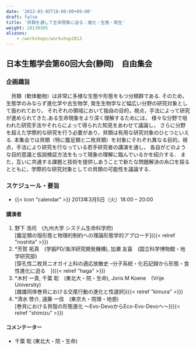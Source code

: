 ```yaml
---
date: '2013-03-05T18:00:00+09:00'
draft: false
title: '貝類を通して生命現象に迫る：進化・生態・発生'
weight: 20130305
aliases:
    - /workshops/workshop2013
---
```


## 日本生態学会第60回大会(静岡)　自由集会

### 企画趣旨
　貝類（軟体動物）は非常に多様な生態や形態をもつ分類群である. そのため，生態学のみならず進化学や古生物学, 発生生物学など幅広い分野の研究対象として扱われており， それぞれの領域において独自の目的，視点，手法によって研究が進められてきた.ある生命現象をより深く理解するためには， 様々な分野で培われた研究手法やそれらによって得られた知見をあわせて議論し， さらに分野を超えた学際的な研究を行う必要があり，貝類は有用な研究対象のひとつといえる.
本集会では貝類（特に腹足類と二枚貝類）を対象にそれぞれ異なる目的，視点，手法により研究を行なっている若手研究者の講演を通し， 各自がどのような目的意識と仮説検証方法をもって現象の理解に臨んでいるかを紹介する． また，互いに共通する課題と技術を提供しあうことで新たな問題解決の糸口を探るとともに，学際的な研究対象としての貝類の可能性を議論する．

### スケジュール・要旨
* {{< icon "calendar" >}} 2013年3月5日（火）18:00 – 20:00

#### 講演者
1. 野下 浩司　(九州大学 システム生命科学府)  
    [腹足類の殻形態と物理的制約への理論形態学的アプローチ]({{< relref "noshita" >}})
1. *芳賀 拓真　(学振PD/海洋研究開発機構), 加瀬 友喜　(国立科学博物館・地学研究部)  
    [穿孔性二枚貝ニオガイ上科の適応放散史 –分子系統・化石記録から形態・食性進化に迫る　]({{< relref "haga" >}})
1. *木村 一貴, 千葉 聡　(東北大・院・生命), Joris M Koene　(Vrije University)  
    [雌雄同体巻貝における交尾行動の進化と性選択]({{< relref "kimura" >}})
1. *清水 啓介, 遠藤 一佳　(東京大・院理・地惑)  
    [巻貝における貝殻の形態進化 〜Evo-DevoからEco-Evo-Devoへ〜]({{< relref "shimizu" >}})

#### コメンテーター
* 千葉 聡 (東北大・院・生命)

